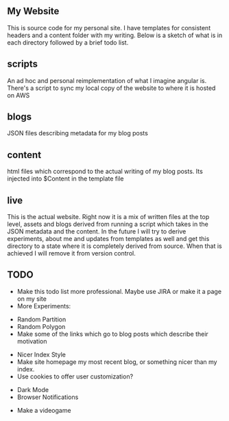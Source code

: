 My Website
----------

This is source code for my personal site. I have templates for consistent headers and a content folder with my writing. Below is a sketch of what is in each directory followed by a brief todo list.

scripts
-------
An ad hoc and personal reimplementation of what I imagine angular is. There's a script to sync my local copy of the website to where it is hosted on AWS

blogs
-----
JSON files describing metadata for my blog posts

content
-------
html files which correspond to the actual writing of my blog posts. Its injected into $Content in the template file

live
----
This is the actual website. Right now it is a mix of written files at the top level, assets and blogs derived from running a script which takes in the JSON metadata and the content. In the future I will try to derive experiments, about me and updates from templates as well and get this directory to a state where it is completely derived from source. When that is achieved I will remove it from version control.

TODO
----
* Make this todo list more professional. Maybe use JIRA or make it a page on my site
* More Experiments:
- Random Partition
- Random Polygon
- Make some of the links which go to blog posts which describe their motivation
* Nicer Index Style
* Make site homepage my most recent blog, or something nicer than my index.
* Use cookies to offer user customization?
- Dark Mode
- Browser Notifications
* Make a videogame
